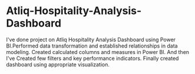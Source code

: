 # Atliq-Hospitality-Analysis-Dashboard
I've done project on Atliq Hospitality Analysis Dashboard using Power BI.Performed data transformation and established relationships in data modeling. Created calculated columns and measures in Power BI. And then I've Created few filters and key performance indicators. Finally created dashboard using appropriate visualization.
